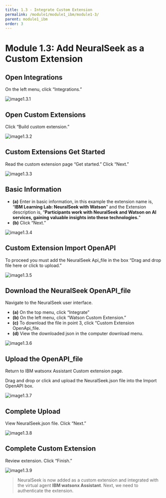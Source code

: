 ```yaml
---
title: 1.3 - Integrate Custom Extension
permalink: /module1/module1_ibm/module1-3/
parent: module1_ibm
order: 3
---
```


# Module 1.3: Add NeuralSeek as a Custom Extension

## Open Integrations

On the left menu, click “Integrations.”

![image1.3.1](images/image1.3.1.png)

## Open Custom Extensions

Click “Build custom extension.”

![image1.3.2](images/image1.3.2.png)

## Custom Extensions Get Started

Read the custom extension page “Get started.” 
Click “Next.”

![image1.3.3](images/image1.3.3.png)

## Basic Information

- **(a)** Enter in basic information, in this example the extension name is, “**IBM Learning Lab: NeuralSeek with Watson**” and the Extension description is, “**Participants work with NeuralSeek and Watson on AI services, gaining valuable insights into these technologies.**"
- **(b)** Click “Next.”

![image1.3.4](images/image1.3.4.png)

## Custom Extension Import OpenAPI

To proceed you must add the NeuralSeek Api_file in the box “Drag and drop file here or click to upload.”

![image1.3.5](images/image1.3.5.png)

## Download the NeuralSeek OpenAPI_file

Navigate to the NeuralSeek user interface. 

- **(a)** On the top menu, click “Integrate”
- **(b)** On the left menu, click “Watson Custom Extension.”
- **(c)** To download the file in point 3, click “Custom Extension OpenApi_file.
- **(d)** View the downloaded json in the computer download menu.

![image1.3.6](images/image1.3.6.png)

## Upload the OpenAPI_file

Return to IBM watsonx Assistant Custom extension page. 

Drag and drop or click and upload the NeuralSeek.json file into the Import OpenAPI box.

![image1.3.7](images/image1.3.7.png)

## Complete Upload

View NeuralSeek.json file. Click “Next.”

![image1.3.8](images/image1.3.8.png)

## Complete Custom Extension

Review extension. Click “Finish.”

![image1.3.9](images/image1.3.9.png)

> NeuralSeek is now added as a custom extension and integrated with the virtual agent **IBM watsonx Assistant**.  Next, we need to authenticate the extension.
